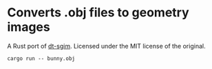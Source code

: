 # Converts .obj files to geometry images

A Rust port of [dt-sgim](https://github.com/felipeek/dt-sgim). Licensed under the MIT license of the original.

`cargo run -- bunny.obj`